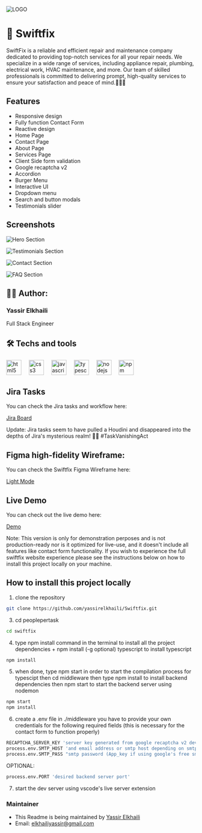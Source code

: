 ![LOGO](https://i.imgur.com/XJfz0p1.png)


# 🚀 Swiftfix

SwiftFix is a reliable and efficient repair and maintenance company dedicated to providing top-notch services for all your repair needs. We specialize in a wide range of services, including appliance repair, plumbing, electrical work, HVAC maintenance, and more. Our team of skilled professionals is committed to delivering prompt, high-quality services to ensure your satisfaction and peace of mind.🔨🔧🧰


## Features

- Responsive design
- Fully function Contact Form
- Reactive design
- Home Page
- Contact Page
- About Page
- Services Page
- Client Side form validation
- Google recaptcha v2
- Accordion
- Burger Menu
- Interactive UI
- Dropdown menu
- Search and button modals
- Testimonials slider

## Screenshots

![Hero Section](https://i.imgur.com/flj5xx6.png)

![Testimonials Section](https://i.imgur.com/K48HEWj.png)

![Contact Section](https://i.imgur.com/OOzuIH8.png)

![FAQ Section](https://i.imgur.com/kWCJpL5.png)

## 👨‍💻 Author:

### Yassir Elkhaili
Full Stack Engineer

## 🛠 Techs and tools

###

<div align="left">
  <img src="https://cdn.jsdelivr.net/gh/devicons/devicon/icons/html5/html5-original.svg" height="40" alt="html5 logo"  />
  <img width="12" />
  <img src="https://cdn.jsdelivr.net/gh/devicons/devicon/icons/css3/css3-original.svg" height="40" alt="css3 logo"  />
  <img width="12" />
  <img src="https://cdn.jsdelivr.net/gh/devicons/devicon/icons/javascript/javascript-original.svg" height="40" alt="javascript logo"  />
  <img width="12" />
  <img src="https://cdn.jsdelivr.net/gh/devicons/devicon/icons/typescript/typescript-original.svg" height="40" alt="typescript logo"  />
  <img width="12" />
  <img src="https://cdn.jsdelivr.net/gh/devicons/devicon/icons/nodejs/nodejs-original.svg" height="40" alt="nodejs logo"  />
  <img width="12" />
  <img src="https://cdn.jsdelivr.net/gh/devicons/devicon/icons/npm/npm-original-wordmark.svg" height="40" alt="npm logo"  />
</div>

###


## Jira Tasks

You can check the Jira tasks and workflow here:

[Jira Board ](https://nonesite.atlassian.net/jira/software/projects/SERVICES/boards/1)

Update: Jira tasks seem to have pulled a Houdini and disappeared into the depths of Jira's mysterious realm! 🎩✨ #TaskVanishingAct

## Figma high-fidelity Wireframe:

You can check the Swiftfix Figma Wireframe here:

[Light Mode](https://www.figma.com/file/ssKsF7HDjp2SMAbIQgxX4T/SwiftFix?type=design&node-id=0-1&mode=design&t=tX1Dcv9Jjx5DihNP-0)

## Live Demo

You can check out the live demo here:

[Demo](https://yassirelkhaili.github.io/Swiftfix/)

Note: This version is only for demonstration perposes and is not production-ready nor is it optimized for live-use, and it doesn't include all features like contact form functionality. If you wish to experience the full swiftfix website experience please see the instructions below on how to install this project locally on your machine.

## How to install this project locally

1. clone the repository 

```bash
git clone https://github.com/yassirelkhaili/Swiftfix.git
```
3. cd peoplepertask

```bash
cd swiftfix
```

4. type npm install command in the terminal to install all the project dependencies + npm install (-g optional) typescript to install typescript

```bash
npm install
```
5. when done, type npm start in order to start the compilation process for typescipt then cd middleware then type npm install to install backend dependencies then npm start to start the backend server using nodemon

```bash
npm start
npm install
```
6. create a .env file in ./middleware you have to provide your own credentials for the following required fields (this is necessary for the contact form to function properly)

```bash
RECAPTCHA_SERVER_KEY 'server key generated from google recaptcha v2 developer dashboard'
process.env.SMTP_HOST 'and email address or smtp host depending on smtp service used'
process.env.SMTP_PASS "smtp password (App_key if using google's free smtp service)"
```
OPTIONAL:
```bash
process.env.PORT 'desired backend server port'
```

7. start the dev server using vscode's live server extension

### Maintainer 

- This Readme is being maintained by [Yassir Elkhaili](https://github.com/yassirelkhaili)
- Email: [elkhailiyassir@gmail.com](mailto:elkhailiyassir@gmail.com)





